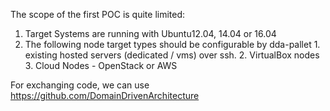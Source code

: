 The scope of the first POC is quite limited:

  1. Target Systems are running with Ubuntu12.04, 14.04 or 16.04
  2. The following node target types should be configurable by dda-pallet
    1. existing hosted servers (dedicated / vms) over ssh.
    2. VirtualBox nodes
    3. Cloud Nodes - OpenStack or AWS

For exchanging code, we can use https://github.com/DomainDrivenArchitecture
